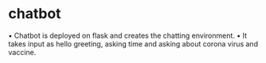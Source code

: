 # chatbot
•	Chatbot is deployed on flask and creates the chatting environment.
•	It takes input as hello greeting, asking time and asking about corona virus and vaccine.
